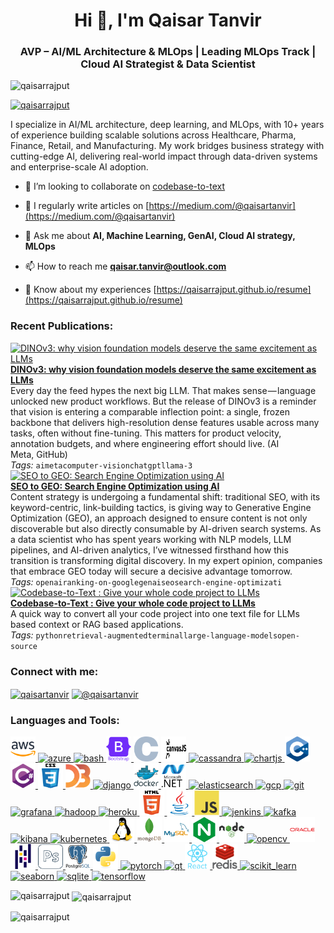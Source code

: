 <h1 align="center">Hi 👋, I'm Qaisar Tanvir</h1>
<h3 align="center">AVP – AI/ML Architecture & MLOps | Leading MLOps Track | Cloud AI Strategist & Data Scientist</h3>

<p align="left"> <img src="https://komarev.com/ghpvc/?username=qaisarrajput&label=Profile%20views&color=0e75b6&style=flat" alt="qaisarrajput" /> </p>

<p align="left"> <a href="https://github.com/ryo-ma/github-profile-trophy"><img src="https://github-profile-trophy.vercel.app/?username=qaisarrajput" alt="qaisarrajput" /></a> </p>

I specialize in AI/ML architecture, deep learning, and MLOps, with 10+ years of experience building scalable solutions across Healthcare, Pharma, Finance, Retail, and Manufacturing. My work bridges business strategy with cutting-edge AI, delivering real-world impact through data-driven systems and enterprise-scale AI adoption.

- 👯 I’m looking to collaborate on [codebase-to-text](https://github.com/QaisarRajput/codebase_to_text)

- 📝 I regularly write articles on [https://medium.com/@qaisartanvir](https://medium.com/@qaisartanvir)

- 💬 Ask me about **AI, Machine Learning, GenAI, Cloud AI strategy, MLOps**

- 📫 How to reach me **qaisar.tanvir@outlook.com**

- 📄 Know about my experiences [https://qaisarrajput.github.io/resume](https://qaisarrajput.github.io/resume)

### Recent Publications:
<!-- BLOG-POST-LIST:START --><a href="https://pub.towardsai.net/meta-dinov3-630cd469d1f3?source=rss-71aad953b7b3------2" target="_blank">
  <img src="https://cdn-images-1.medium.com/max/1024/1*y3lPsbCSzNJ7VPuerUdBmA.png" alt="DINOv3: why vision foundation models deserve the same excitement as LLMs" width="400"/>
</a><br/>
<b><a href="https://pub.towardsai.net/meta-dinov3-630cd469d1f3?source=rss-71aad953b7b3------2" target="_blank">DINOv3: why vision foundation models deserve the same excitement as LLMs</a></b><br/>
Every day the feed hypes the next big LLM. That makes sense — language unlocked new product workflows. But the release of DINOv3 is a reminder that vision is entering a comparable inflection point: a single, frozen backbone that delivers high-resolution dense features usable across many tasks, often without fine-tuning. This matters for product velocity, annotation budgets, and where engineering effort should live. (AI Meta, GitHub)<br/>
<i>Tags:</i> <code>ai</code><code>meta</code><code>computer-vision</code><code>chatgpt</code><code>llama-3</code>

<a href="https://pub.towardsai.net/seo-to-geo-search-engine-optimization-using-ai-ef3b50c7d878?source=rss-71aad953b7b3------2" target="_blank">
  <img src="https://cdn-images-1.medium.com/max/1024/1*Ukbs05BrbSZMpuEVzBkPKQ.png" alt="SEO to GEO: Search Engine Optimization using AI" width="400"/>
</a><br/>
<b><a href="https://pub.towardsai.net/seo-to-geo-search-engine-optimization-using-ai-ef3b50c7d878?source=rss-71aad953b7b3------2" target="_blank">SEO to GEO: Search Engine Optimization using AI</a></b><br/>
Content strategy is undergoing a fundamental shift: traditional SEO, with its keyword-centric, link-building tactics, is giving way to Generative Engine Optimization (GEO), an approach designed to ensure content is not only discoverable but also directly consumable by AI-driven search systems. As a data scientist who has spent years working with NLP models, LLM pipelines, and AI-driven analytics, I’ve witnessed firsthand how this transition is transforming digital discovery. In my expert opinion, companies that embrace GEO today will secure a decisive advantage tomorrow.<br/>
<i>Tags:</i> <code>openai</code><code>ranking-on-google</code><code>genai</code><code>seo</code><code>search-engine-optimizati</code>

<a href="https://medium.com/@qaisartanvir/codebase-to-text-give-your-whole-code-project-to-llms-046ffcea0926?source=rss-71aad953b7b3------2" target="_blank">
  <img src="https://cdn-images-1.medium.com/max/1024/1*X4S_CZjiBFSRfjkYnC80Rg.png" alt="Codebase-to-Text : Give your whole code project to LLMs" width="400"/>
</a><br/>
<b><a href="https://medium.com/@qaisartanvir/codebase-to-text-give-your-whole-code-project-to-llms-046ffcea0926?source=rss-71aad953b7b3------2" target="_blank">Codebase-to-Text : Give your whole code project to LLMs</a></b><br/>
A quick way to convert all your code project into one text file for LLMs based context or RAG based applications.<br/>
<i>Tags:</i> <code>python</code><code>retrieval-augmented</code><code>terminal</code><code>large-language-models</code><code>open-source</code>

<!-- BLOG-POST-LIST:END -->

<h3 align="left">Connect with me:</h3>
<p align="left">
<a href="https://linkedin.com/in/qaisartanvir" target="blank"><img align="center" src="https://raw.githubusercontent.com/rahuldkjain/github-profile-readme-generator/master/src/images/icons/Social/linked-in-alt.svg" alt="qaisartanvir" height="30" width="40" /></a>
<a href="https://medium.com/@qaisartanvir" target="blank"><img align="center" src="https://raw.githubusercontent.com/rahuldkjain/github-profile-readme-generator/master/src/images/icons/Social/medium.svg" alt="@qaisartanvir" height="30" width="40" /></a>
</p>

<h3 align="left">Languages and Tools:</h3>
<p align="left"> <a href="https://aws.amazon.com" target="_blank" rel="noreferrer"> <img src="https://raw.githubusercontent.com/devicons/devicon/master/icons/amazonwebservices/amazonwebservices-original-wordmark.svg" alt="aws" width="40" height="40"/> </a> <a href="https://azure.microsoft.com/en-in/" target="_blank" rel="noreferrer"> <img src="https://www.vectorlogo.zone/logos/microsoft_azure/microsoft_azure-icon.svg" alt="azure" width="40" height="40"/> </a> <a href="https://www.gnu.org/software/bash/" target="_blank" rel="noreferrer"> <img src="https://www.vectorlogo.zone/logos/gnu_bash/gnu_bash-icon.svg" alt="bash" width="40" height="40"/> </a> <a href="https://getbootstrap.com" target="_blank" rel="noreferrer"> <img src="https://raw.githubusercontent.com/devicons/devicon/master/icons/bootstrap/bootstrap-plain-wordmark.svg" alt="bootstrap" width="40" height="40"/> </a> <a href="https://www.cprogramming.com/" target="_blank" rel="noreferrer"> <img src="https://raw.githubusercontent.com/devicons/devicon/master/icons/c/c-original.svg" alt="c" width="40" height="40"/> </a> <a href="https://canvasjs.com" target="_blank" rel="noreferrer"> <img src="https://raw.githubusercontent.com/Hardik0307/Hardik0307/master/assets/canvasjs-charts.svg" alt="canvasjs" width="40" height="40"/> </a> <a href="https://cassandra.apache.org/" target="_blank" rel="noreferrer"> <img src="https://www.vectorlogo.zone/logos/apache_cassandra/apache_cassandra-icon.svg" alt="cassandra" width="40" height="40"/> </a> <a href="https://www.chartjs.org" target="_blank" rel="noreferrer"> <img src="https://www.chartjs.org/media/logo-title.svg" alt="chartjs" width="40" height="40"/> </a> <a href="https://www.w3schools.com/cpp/" target="_blank" rel="noreferrer"> <img src="https://raw.githubusercontent.com/devicons/devicon/master/icons/cplusplus/cplusplus-original.svg" alt="cplusplus" width="40" height="40"/> </a> <a href="https://www.w3schools.com/cs/" target="_blank" rel="noreferrer"> <img src="https://raw.githubusercontent.com/devicons/devicon/master/icons/csharp/csharp-original.svg" alt="csharp" width="40" height="40"/> </a> <a href="https://www.w3schools.com/css/" target="_blank" rel="noreferrer"> <img src="https://raw.githubusercontent.com/devicons/devicon/master/icons/css3/css3-original-wordmark.svg" alt="css3" width="40" height="40"/> </a> <a href="https://d3js.org/" target="_blank" rel="noreferrer"> <img src="https://raw.githubusercontent.com/devicons/devicon/master/icons/d3js/d3js-original.svg" alt="d3js" width="40" height="40"/> </a> <a href="https://www.djangoproject.com/" target="_blank" rel="noreferrer"> <img src="https://cdn.worldvectorlogo.com/logos/django.svg" alt="django" width="40" height="40"/> </a> <a href="https://www.docker.com/" target="_blank" rel="noreferrer"> <img src="https://raw.githubusercontent.com/devicons/devicon/master/icons/docker/docker-original-wordmark.svg" alt="docker" width="40" height="40"/> </a> <a href="https://dotnet.microsoft.com/" target="_blank" rel="noreferrer"> <img src="https://raw.githubusercontent.com/devicons/devicon/master/icons/dot-net/dot-net-original-wordmark.svg" alt="dotnet" width="40" height="40"/> </a> <a href="https://www.elastic.co" target="_blank" rel="noreferrer"> <img src="https://www.vectorlogo.zone/logos/elastic/elastic-icon.svg" alt="elasticsearch" width="40" height="40"/> </a> <a href="https://cloud.google.com" target="_blank" rel="noreferrer"> <img src="https://www.vectorlogo.zone/logos/google_cloud/google_cloud-icon.svg" alt="gcp" width="40" height="40"/> </a> <a href="https://git-scm.com/" target="_blank" rel="noreferrer"> <img src="https://www.vectorlogo.zone/logos/git-scm/git-scm-icon.svg" alt="git" width="40" height="40"/> </a> <a href="https://grafana.com" target="_blank" rel="noreferrer"> <img src="https://www.vectorlogo.zone/logos/grafana/grafana-icon.svg" alt="grafana" width="40" height="40"/> </a> <a href="https://hadoop.apache.org/" target="_blank" rel="noreferrer"> <img src="https://www.vectorlogo.zone/logos/apache_hadoop/apache_hadoop-icon.svg" alt="hadoop" width="40" height="40"/> </a> <a href="https://heroku.com" target="_blank" rel="noreferrer"> <img src="https://www.vectorlogo.zone/logos/heroku/heroku-icon.svg" alt="heroku" width="40" height="40"/> </a> <a href="https://www.w3.org/html/" target="_blank" rel="noreferrer"> <img src="https://raw.githubusercontent.com/devicons/devicon/master/icons/html5/html5-original-wordmark.svg" alt="html5" width="40" height="40"/> </a> <a href="https://www.java.com" target="_blank" rel="noreferrer"> <img src="https://raw.githubusercontent.com/devicons/devicon/master/icons/java/java-original.svg" alt="java" width="40" height="40"/> </a> <a href="https://developer.mozilla.org/en-US/docs/Web/JavaScript" target="_blank" rel="noreferrer"> <img src="https://raw.githubusercontent.com/devicons/devicon/master/icons/javascript/javascript-original.svg" alt="javascript" width="40" height="40"/> </a> <a href="https://www.jenkins.io" target="_blank" rel="noreferrer"> <img src="https://www.vectorlogo.zone/logos/jenkins/jenkins-icon.svg" alt="jenkins" width="40" height="40"/> </a> <a href="https://kafka.apache.org/" target="_blank" rel="noreferrer"> <img src="https://www.vectorlogo.zone/logos/apache_kafka/apache_kafka-icon.svg" alt="kafka" width="40" height="40"/> </a> <a href="https://www.elastic.co/kibana" target="_blank" rel="noreferrer"> <img src="https://www.vectorlogo.zone/logos/elasticco_kibana/elasticco_kibana-icon.svg" alt="kibana" width="40" height="40"/> </a> <a href="https://kubernetes.io" target="_blank" rel="noreferrer"> <img src="https://www.vectorlogo.zone/logos/kubernetes/kubernetes-icon.svg" alt="kubernetes" width="40" height="40"/> </a> <a href="https://www.linux.org/" target="_blank" rel="noreferrer"> <img src="https://raw.githubusercontent.com/devicons/devicon/master/icons/linux/linux-original.svg" alt="linux" width="40" height="40"/> </a> <a href="https://www.mongodb.com/" target="_blank" rel="noreferrer"> <img src="https://raw.githubusercontent.com/devicons/devicon/master/icons/mongodb/mongodb-original-wordmark.svg" alt="mongodb" width="40" height="40"/> </a> <a href="https://www.mysql.com/" target="_blank" rel="noreferrer"> <img src="https://raw.githubusercontent.com/devicons/devicon/master/icons/mysql/mysql-original-wordmark.svg" alt="mysql" width="40" height="40"/> </a> <a href="https://www.nginx.com" target="_blank" rel="noreferrer"> <img src="https://raw.githubusercontent.com/devicons/devicon/master/icons/nginx/nginx-original.svg" alt="nginx" width="40" height="40"/> </a> <a href="https://nodejs.org" target="_blank" rel="noreferrer"> <img src="https://raw.githubusercontent.com/devicons/devicon/master/icons/nodejs/nodejs-original-wordmark.svg" alt="nodejs" width="40" height="40"/> </a> <a href="https://opencv.org/" target="_blank" rel="noreferrer"> <img src="https://www.vectorlogo.zone/logos/opencv/opencv-icon.svg" alt="opencv" width="40" height="40"/> </a> <a href="https://www.oracle.com/" target="_blank" rel="noreferrer"> <img src="https://raw.githubusercontent.com/devicons/devicon/master/icons/oracle/oracle-original.svg" alt="oracle" width="40" height="40"/> </a> <a href="https://pandas.pydata.org/" target="_blank" rel="noreferrer"> <img src="https://raw.githubusercontent.com/devicons/devicon/2ae2a900d2f041da66e950e4d48052658d850630/icons/pandas/pandas-original.svg" alt="pandas" width="40" height="40"/> </a> <a href="https://www.photoshop.com/en" target="_blank" rel="noreferrer"> <img src="https://raw.githubusercontent.com/devicons/devicon/master/icons/photoshop/photoshop-line.svg" alt="photoshop" width="40" height="40"/> </a> <a href="https://www.postgresql.org" target="_blank" rel="noreferrer"> <img src="https://raw.githubusercontent.com/devicons/devicon/master/icons/postgresql/postgresql-original-wordmark.svg" alt="postgresql" width="40" height="40"/> </a> <a href="https://www.python.org" target="_blank" rel="noreferrer"> <img src="https://raw.githubusercontent.com/devicons/devicon/master/icons/python/python-original.svg" alt="python" width="40" height="40"/> </a> <a href="https://pytorch.org/" target="_blank" rel="noreferrer"> <img src="https://www.vectorlogo.zone/logos/pytorch/pytorch-icon.svg" alt="pytorch" width="40" height="40"/> </a> <a href="https://www.qt.io/" target="_blank" rel="noreferrer"> <img src="https://upload.wikimedia.org/wikipedia/commons/0/0b/Qt_logo_2016.svg" alt="qt" width="40" height="40"/> </a> <a href="https://reactjs.org/" target="_blank" rel="noreferrer"> <img src="https://raw.githubusercontent.com/devicons/devicon/master/icons/react/react-original-wordmark.svg" alt="react" width="40" height="40"/> </a> <a href="https://redis.io" target="_blank" rel="noreferrer"> <img src="https://raw.githubusercontent.com/devicons/devicon/master/icons/redis/redis-original-wordmark.svg" alt="redis" width="40" height="40"/> </a> <a href="https://scikit-learn.org/" target="_blank" rel="noreferrer"> <img src="https://upload.wikimedia.org/wikipedia/commons/0/05/Scikit_learn_logo_small.svg" alt="scikit_learn" width="40" height="40"/> </a> <a href="https://seaborn.pydata.org/" target="_blank" rel="noreferrer"> <img src="https://seaborn.pydata.org/_images/logo-mark-lightbg.svg" alt="seaborn" width="40" height="40"/> </a> <a href="https://www.sqlite.org/" target="_blank" rel="noreferrer"> <img src="https://www.vectorlogo.zone/logos/sqlite/sqlite-icon.svg" alt="sqlite" width="40" height="40"/> </a> <a href="https://www.tensorflow.org" target="_blank" rel="noreferrer"> <img src="https://www.vectorlogo.zone/logos/tensorflow/tensorflow-icon.svg" alt="tensorflow" width="40" height="40"/> </a> </p>


<p><img align="left" src="https://github-readme-stats.vercel.app/api/top-langs?username=qaisarrajput&show_icons=true&locale=en&layout=compact" alt="qaisarrajput" /></p>

<p>&nbsp;<img align="center" src="https://github-readme-stats.vercel.app/api?username=qaisarrajput&show_icons=true&locale=en" alt="qaisarrajput" /></p>

<p><img align="center" src="https://github-readme-streak-stats.herokuapp.com/?user=qaisarrajput&" alt="qaisarrajput" /></p>
